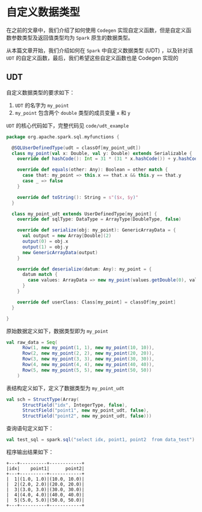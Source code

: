 # 自定义数据类型
在之前的文章中，我们介绍了如何使用 `Codegen` 实现自定义函数，但是自定义函数参数类型及返回值类型均为 `Spark` 原生的数据类型。

从本篇文章开始，我们介绍如何在 `Spark` 中自定义数据类型 (UDT) ，以及针对该 `UDT` 的自定义函数，最后，我们希望这些自定义函数也是 Codegen 实现的

## UDT
自定义数据类型的要求如下：
1. `UDT` 的名字为 `my_point`
2. `my_point` 包含两个 `double` 类型的成员变量 `x` 和 `y`

`UDT` 的核心代码如下，完整代码见 `code/udt_example`

```scala
package org.apache.spark.sql.myfunctions {

  @SQLUserDefinedType(udt = classOf[my_point_udt])
  class my_point(val x: Double, val y: Double) extends Serializable {
    override def hashCode(): Int = 31 * (31 * x.hashCode()) + y.hashCode()

    override def equals(other: Any): Boolean = other match {
      case that: my_point => this.x == that.x && this.y == that.y
      case _ => false
    }

    override def toString(): String = s"($x, $y)"
  }

  class my_point_udt extends UserDefinedType[my_point] {
    override def sqlType: DataType = ArrayType(DoubleType, false)

    override def serialize(obj: my_point): GenericArrayData = {
      val output = new Array[Double](2)
      output(0) = obj.x
      output(1) = obj.y
      new GenericArrayData(output)
    }

    override def deserialize(datum: Any): my_point = {
      datum match {
        case values: ArrayData => new my_point(values.getDouble(0), values.getDouble(1))
      }
    }

    override def userClass: Class[my_point] = classOf[my_point]
  }

}
```

原始数据定义如下，数据类型即为 `my_point`
```scala
val raw_data = Seq(
      Row(1, new my_point(1, 1), new my_point(10, 10)),
      Row(2, new my_point(2, 2), new my_point(20, 20)),
      Row(3, new my_point(3, 3), new my_point(30, 30)),
      Row(4, new my_point(4, 4), new my_point(40, 40)),
      Row(5, new my_point(5, 5), new my_point(50, 50))
    )
```

表结构定义如下，定义了数据类型为 `my_point_udt`
```scala
val sch = StructType(Array(
      StructField("idx", IntegerType, false),
      StructField("point1", new my_point_udt, false),
      StructField("point2", new my_point_udt, false)))
```

查询语句定义如下：
```scala
val test_sql = spark.sql("select idx, point1, point2  from data_test")
```

程序输出结果如下：
```text
+---+----------+------------+
|idx|    point1|      point2|
+---+----------+------------+
|  1|(1.0, 1.0)|(10.0, 10.0)|
|  2|(2.0, 2.0)|(20.0, 20.0)|
|  3|(3.0, 3.0)|(30.0, 30.0)|
|  4|(4.0, 4.0)|(40.0, 40.0)|
|  5|(5.0, 5.0)|(50.0, 50.0)|
+---+----------+------------+
```






